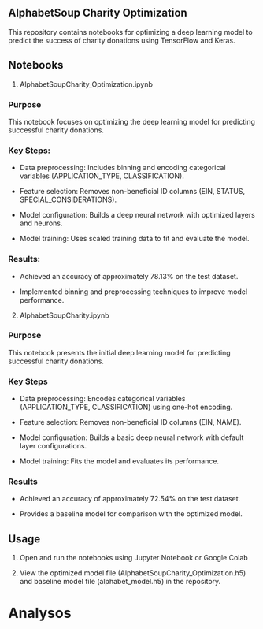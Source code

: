 ## AlphabetSoup Charity Optimization

This repository contains notebooks for optimizing a deep learning model to predict the success of charity donations using TensorFlow and Keras.

## Notebooks
1. AlphabetSoupCharity_Optimization.ipynb
   
### Purpose

This notebook focuses on optimizing the deep learning model for predicting successful charity donations.

### Key Steps:

- Data preprocessing: Includes binning and encoding categorical variables (APPLICATION_TYPE, CLASSIFICATION).

- Feature selection: Removes non-beneficial ID columns (EIN, STATUS, SPECIAL_CONSIDERATIONS).

- Model configuration: Builds a deep neural network with optimized layers and neurons.

- Model training: Uses scaled training data to fit and evaluate the model.

### Results:

- Achieved an accuracy of approximately 78.13% on the test dataset.

- Implemented binning and preprocessing techniques to improve model performance.

2. AlphabetSoupCharity.ipynb
   
### Purpose

This notebook presents the initial deep learning model for predicting successful charity donations.

### Key Steps

- Data preprocessing: Encodes categorical variables (APPLICATION_TYPE, CLASSIFICATION) using one-hot encoding.

- Feature selection: Removes non-beneficial ID columns (EIN, NAME).

- Model configuration: Builds a basic deep neural network with default layer configurations.

- Model training: Fits the model and evaluates its performance.

### Results

- Achieved an accuracy of approximately 72.54% on the test dataset.

- Provides a baseline model for comparison with the optimized model.

## Usage

1. Open and run the notebooks using Jupyter Notebook or Google Colab

2. View the optimized model file (AlphabetSoupCharity_Optimization.h5) and baseline model file (alphabet_model.h5) in the repository.

# Analysos
